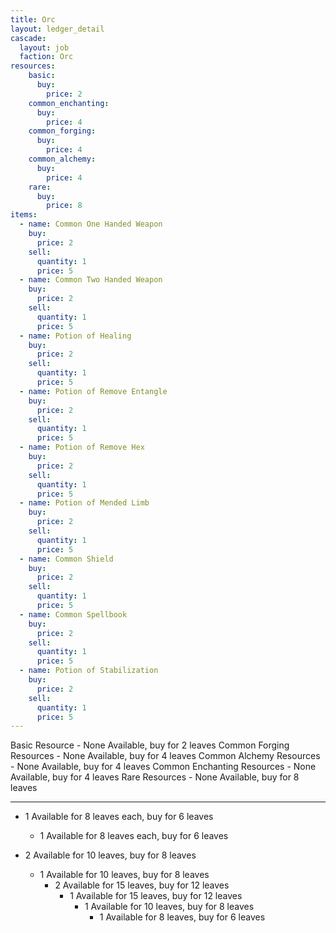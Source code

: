 ```yaml
---
title: Orc
layout: ledger_detail
cascade:
  layout: job
  faction: Orc
resources:
    basic:
      buy:
        price: 2
    common_enchanting:
      buy:
        price: 4
    common_forging:
      buy:
        price: 4
    common_alchemy:
      buy:
        price: 4
    rare:
      buy:
        price: 8
items:
  - name: Common One Handed Weapon
    buy: 
      price: 2
    sell:
      quantity: 1
      price: 5
  - name: Common Two Handed Weapon
    buy: 
      price: 2
    sell:
      quantity: 1
      price: 5
  - name: Potion of Healing
    buy: 
      price: 2
    sell:
      quantity: 1
      price: 5
  - name: Potion of Remove Entangle 
    buy: 
      price: 2
    sell:
      quantity: 1
      price: 5
  - name: Potion of Remove Hex 
    buy: 
      price: 2
    sell:
      quantity: 1
      price: 5
  - name: Potion of Mended Limb 
    buy: 
      price: 2
    sell:
      quantity: 1
      price: 5
  - name: Common Shield
    buy: 
      price: 2
    sell:
      quantity: 1
      price: 5
  - name: Common Spellbook
    buy: 
      price: 2
    sell:
      quantity: 1
      price: 5
  - name: Potion of Stabilization
    buy: 
      price: 2
    sell:
      quantity: 1
      price: 5
---
```


Basic Resource - None Available, buy for 2 leaves
Common Forging Resources - None Available, buy for 4 leaves
Common Alchemy Resources - None Available, buy for 4 leaves
Common Enchanting Resources - None Available, buy for 4 leaves
Rare Resources - None Available, buy for 8 leaves

---





- 1 Available for 8 leaves each, buy for 6 leaves
  - 1 Available for 8 leaves each, buy for 6 leaves

- 2 Available for 10 leaves, buy for 8 leaves
  - 1 Available for 10 leaves, buy for 8 leaves
    - 2 Available for 15 leaves, buy for 12 leaves
      - 1 Available for 15 leaves, buy for 12 leaves
        - 1 Available for 10 leaves, buy for 8 leaves
          - 1 Available for 8 leaves, buy for 6 leaves
